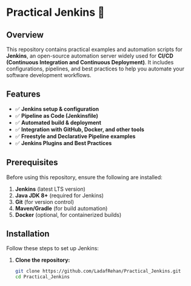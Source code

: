 # Practical Jenkins 🚀  

## Overview  
This repository contains practical examples and automation scripts for **Jenkins**, an open-source automation server widely used for **CI/CD (Continuous Integration and Continuous Deployment)**. It includes configurations, pipelines, and best practices to help you automate your software development workflows.  

## Features  
- ✅ **Jenkins setup & configuration**  
- ✅ **Pipeline as Code (Jenkinsfile)**  
- ✅ **Automated build & deployment**  
- ✅ **Integration with GitHub, Docker, and other tools**  
- ✅ **Freestyle and Declarative Pipeline examples**  
- ✅ **Jenkins Plugins and Best Practices**  

## Prerequisites  
Before using this repository, ensure the following are installed:  
1. **Jenkins** (latest LTS version)  
2. **Java JDK 8+** (required for Jenkins)  
3. **Git** (for version control)  
4. **Maven/Gradle** (for build automation)  
5. **Docker** (optional, for containerized builds)  

## Installation  
Follow these steps to set up Jenkins:  

1. **Clone the repository:**  
   ```bash
   git clone https://github.com/LadafRehan/Practical_Jenkins.git
   cd Practical_Jenkins
